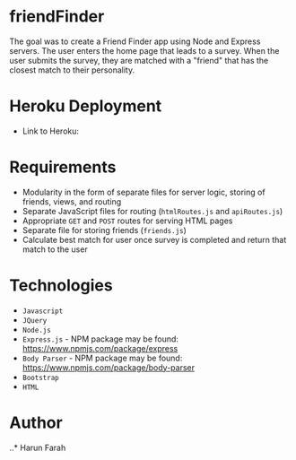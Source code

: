 # friendFinder


The goal was to create a Friend Finder app  using Node and Express servers. The user enters the home page that leads to a survey. When the user submits the survey, they are matched with a "friend" that has the closest match to their personality.

# Heroku Deployment

+ Link to Heroku: 

# Requirements

+ Modularity in the form of separate files for server logic, storing of friends, views, and routing
+ Separate JavaScript files for routing (```htmlRoutes.js``` and ```apiRoutes.js```)
+ Appropriate ```GET``` and ```POST``` routes for serving HTML pages
+ Separate file for storing friends (```friends.js```)
+ Calculate best match for user once survey is completed and return that match to the user

# Technologies 

+ ```Javascript```
+ ```JQuery```
+ ```Node.js```
+ ```Express.js``` - NPM package may be found: https://www.npmjs.com/package/express
+ ```Body Parser``` - NPM package may be found: https://www.npmjs.com/package/body-parser
+ ```Bootstrap```
+ ```HTML```  

# Author
..* Harun Farah

